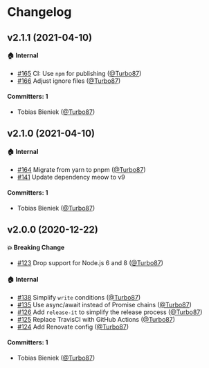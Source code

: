 # Changelog

## v2.1.1 (2021-04-10)

#### :house: Internal
* [#165](https://github.com/Turbo87/auto-dist-tag/pull/165) CI: Use `npm` for publishing ([@Turbo87](https://github.com/Turbo87))
* [#166](https://github.com/Turbo87/auto-dist-tag/pull/166) Adjust ignore files ([@Turbo87](https://github.com/Turbo87))

#### Committers: 1
- Tobias Bieniek ([@Turbo87](https://github.com/Turbo87))

## v2.1.0 (2021-04-10)

#### :house: Internal
* [#164](https://github.com/Turbo87/auto-dist-tag/pull/164) Migrate from yarn to pnpm ([@Turbo87](https://github.com/Turbo87))
* [#141](https://github.com/Turbo87/auto-dist-tag/pull/141) Update dependency meow to v9

#### Committers: 1
- Tobias Bieniek ([@Turbo87](https://github.com/Turbo87))

## v2.0.0 (2020-12-22)

#### :boom: Breaking Change
* [#123](https://github.com/Turbo87/auto-dist-tag/pull/123) Drop support for Node.js 6 and 8 ([@Turbo87](https://github.com/Turbo87))

#### :house: Internal
* [#138](https://github.com/Turbo87/auto-dist-tag/pull/138) Simplify `write` conditions ([@Turbo87](https://github.com/Turbo87))
* [#135](https://github.com/Turbo87/auto-dist-tag/pull/135) Use async/await instead of Promise chains ([@Turbo87](https://github.com/Turbo87))
* [#126](https://github.com/Turbo87/auto-dist-tag/pull/126) Add `release-it` to simplify the release process ([@Turbo87](https://github.com/Turbo87))
* [#125](https://github.com/Turbo87/auto-dist-tag/pull/125) Replace TravisCI with GitHub Actions ([@Turbo87](https://github.com/Turbo87))
* [#124](https://github.com/Turbo87/auto-dist-tag/pull/124) Add Renovate config ([@Turbo87](https://github.com/Turbo87))

#### Committers: 1
- Tobias Bieniek ([@Turbo87](https://github.com/Turbo87))
